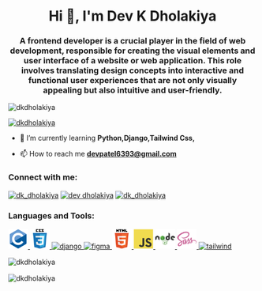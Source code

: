 <h1 align="center">Hi 👋, I'm Dev K Dholakiya</h1>
<h3 align="center">A frontend developer is a crucial player in the field of web development, responsible for creating the visual elements and user interface of a website or web application. This role involves translating design concepts into interactive and functional user experiences that are not only visually appealing but also intuitive and user-friendly.</h3>

<p align="left"> <img src="https://komarev.com/ghpvc/?username=dkdholakiya&label=Profile%20views&color=0e75b6&style=flat" alt="dkdholakiya" /> </p>

<p align="left"> <a href="https://github.com/ryo-ma/github-profile-trophy"><img src="https://github-profile-trophy.vercel.app/?username=dkdholakiya" alt="dkdholakiya" /></a> </p>


- 🌱 I’m currently learning **Python,Django,Tailwind Css,**

- 📫 How to reach me **devpatel6393@gmail.com**

<h3 align="left">Connect with me:</h3>
<p align="left">
<a href="https://twitter.com/dk_dholakiya" target="blank"><img align="center" src="https://raw.githubusercontent.com/rahuldkjain/github-profile-readme-generator/master/src/images/icons/Social/twitter.svg" alt="dk_dholakiya" height="30" width="40" /></a>
<a href="https://linkedin.com/in/dev dholakiya" target="blank"><img align="center" src="https://raw.githubusercontent.com/rahuldkjain/github-profile-readme-generator/master/src/images/icons/Social/linked-in-alt.svg" alt="dev dholakiya" height="30" width="40" /></a>
<a href="https://instagram.com/mr_dk_dholakiya" target="blank"><img align="center" src="https://raw.githubusercontent.com/rahuldkjain/github-profile-readme-generator/master/src/images/icons/Social/instagram.svg" alt="dk_dholakiya" height="30" width="40" /></a>
</p>

<h3 align="left">Languages and Tools:</h3>
<p align="left"> <a href="https://www.cprogramming.com/" target="_blank" rel="noreferrer"> <img src="https://raw.githubusercontent.com/devicons/devicon/master/icons/c/c-original.svg" alt="c" width="40" height="40"/> </a> <a href="https://www.w3schools.com/css/" target="_blank" rel="noreferrer"> <img src="https://raw.githubusercontent.com/devicons/devicon/master/icons/css3/css3-original-wordmark.svg" alt="css3" width="40" height="40"/> </a> <a href="https://www.djangoproject.com/" target="_blank" rel="noreferrer"> <img src="https://cdn.worldvectorlogo.com/logos/django.svg" alt="django" width="40" height="40"/> </a> <a href="https://www.figma.com/" target="_blank" rel="noreferrer"> <img src="https://www.vectorlogo.zone/logos/figma/figma-icon.svg" alt="figma" width="40" height="40"/> </a> <a href="https://www.w3.org/html/" target="_blank" rel="noreferrer"> <img src="https://raw.githubusercontent.com/devicons/devicon/master/icons/html5/html5-original-wordmark.svg" alt="html5" width="40" height="40"/> </a> <a href="https://developer.mozilla.org/en-US/docs/Web/JavaScript" target="_blank" rel="noreferrer"> <img src="https://raw.githubusercontent.com/devicons/devicon/master/icons/javascript/javascript-original.svg" alt="javascript" width="40" height="40"/> </a> <a href="https://nodejs.org" target="_blank" rel="noreferrer"> <img src="https://raw.githubusercontent.com/devicons/devicon/master/icons/nodejs/nodejs-original-wordmark.svg" alt="nodejs" width="40" height="40"/> </a> <a href="https://sass-lang.com" target="_blank" rel="noreferrer"> <img src="https://raw.githubusercontent.com/devicons/devicon/master/icons/sass/sass-original.svg" alt="sass" width="40" height="40"/> </a> <a href="https://tailwindcss.com/" target="_blank" rel="noreferrer"> <img src="https://www.vectorlogo.zone/logos/tailwindcss/tailwindcss-icon.svg" alt="tailwind" width="40" height="40"/> </a> </p>

<p><img align="center" src="https://github-readme-stats.vercel.app/api/top-langs?username=dkdholakiya&show_icons=true&locale=en&layout=compact" alt="dkdholakiya" /></p>

<p><img align="center" src="https://github-readme-streak-stats.herokuapp.com/?user=dkdholakiya&" alt="dkdholakiya" /></p>
